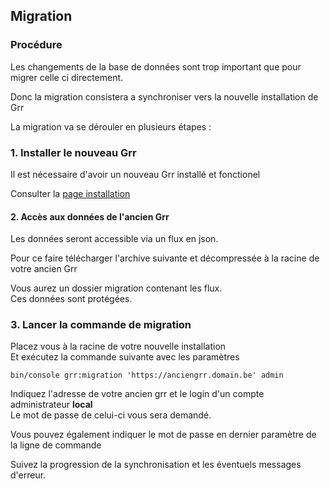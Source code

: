## Migration

### Procédure

Les changements de la base de données sont trop important que pour migrer
celle ci directement.

Donc la migration consistera a synchroniser vers la nouvelle installation de Grr

La migration va se dérouler en plusieurs étapes :

### 1. Installer le nouveau Grr

Il est nécessaire d'avoir un nouveau Grr installé et fonctionel

Consulter la [page installation](installation.md)

#### 2. Accès aux données de l'ancien Grr

Les données seront accessible via un flux en json.

Pour ce faire télécharger l'archive suivante et décompressée à  la racine de votre ancien Grr

Vous aurez un dossier migration contenant les flux.  
Ces données sont protégées.

### 3. Lancer la commande de migration

Placez vous à la racine de votre nouvelle installation  
Et exécutez la commande suivante avec les paramètres

    bin/console grr:migration 'https://anciengrr.domain.be' admin

Indiquez l'adresse de votre ancien grr et le login d'un compte administrateur **local**  
Le mot de passe de celui-ci vous sera demandé.

Vous pouvez également indiquer le mot de passe en dernier paramètre de la ligne de commande

Suivez la progression de la synchronisation et les éventuels messages d'erreur.
